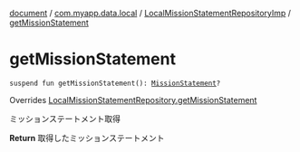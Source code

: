 [document](../../index.md) / [com.myapp.data.local](../index.md) / [LocalMissionStatementRepositoryImp](index.md) / [getMissionStatement](./get-mission-statement.md)

# getMissionStatement

`suspend fun getMissionStatement(): `[`MissionStatement`](../../com.myapp.domain.model.entity/-mission-statement/index.md)`?`

Overrides [LocalMissionStatementRepository.getMissionStatement](../../com.myapp.domain.repository/-local-mission-statement-repository/get-mission-statement.md)

ミッションステートメント取得

**Return**
取得したミッションステートメント


